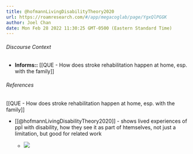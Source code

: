 ```yaml
---
title: @hofmannLivingDisabilityTheory2020
url: https://roamresearch.com/#/app/megacoglab/page/YgxQlPGGK
author: Joel Chan
date: Mon Feb 28 2022 11:30:25 GMT-0500 (Eastern Standard Time)
---
```




###### Discourse Context

- **Informs::** [[QUE - How does stroke rehabilitation happen at home, esp. with the family]]

###### References

[[QUE - How does stroke rehabilitation happen at home, esp. with the family]]

- [[@hofmannLivingDisabilityTheory2020]] - shows lived experiences of ppl with disability, how they see it as part of htemselves, not just a limitation, but good for related work

    - ![](https://firebasestorage.googleapis.com/v0/b/firescript-577a2.appspot.com/o/imgs%2Fapp%2Fmegacoglab%2FPwjlsrCnXk.png?alt=media&token=810d7806-06ae-47d7-a41a-a660dda0324d)
